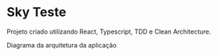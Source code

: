 # Sky Teste

Projeto criado utilizando React, Typescript, TDD e Clean Architecture.

Diagrama da arquitetura da aplicação
